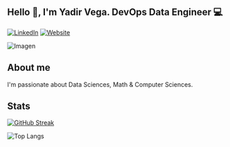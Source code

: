 ## Hello 👋, I'm Yadir Vega.        DevOps Data Engineer 💻 
[![LinkedIn](https://img.shields.io/badge/LinkedIn-0077B5?style=for-the-badge&logo=linkedin&logoColor=white)](https://www.linkedin.com/in/yadir-vega/) [![Website](https://img.shields.io/badge/Website-0A0A0A?style=for-the-badge&logo=About.me&logoColor=white)](https://yadir-vega.azurewebsites.net/)

![Imagen](https://t4.ftcdn.net/jpg/05/53/56/05/360_F_553560505_ghYNRGb1zyJFFE9mPcTtYZdT3w41CTsh.jpg)

## About me
I'm passionate about Data Sciences, Math & Computer Sciences. 

## Stats
[![GitHub Streak](https://streak-stats.demolab.com?user=vyadir&theme=vue-dark&hide_border=true&border_radius=10&date_format=M%20j%5B%2C%20Y%5D&card_width=500)](https://git.io/streak-stats)


![Top Langs](https://github-readme-stats.vercel.app/api/top-langs/?username=vyadir&hide_progress=false)
